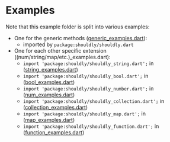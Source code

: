 # Examples

Note that this example folder is split into various examples:

* One for the generic methods ([generic_examples.dart](./generic_examples.dart)):
  * imported by `package:shouldly/shouldly.dart`
* One for each other specific extension ((num/string/map/etc.)_examples.dart):
  * `import 'package:shouldly/shouldly_string.dart';` in ([string_examples.dart](./string_examples.dart))
  * `import 'package:shouldly/shouldly_bool.dart';` in ([bool_examples.dart](./bool_examples.dart))
  * `import 'package:shouldly/shouldly_number.dart';` in ([num_examples.dart](./num_examples.dart))
  * `import 'package:shouldly/shouldly_collection.dart';` in ([collection_examples.dart](./collection_examples.dart))
  * `import 'package:shouldly/shouldly_map.dart';` in ([map_examples.dart](./map_examples.dart))
  * `import 'package:shouldly/shouldly_function.dart';` in ([function_examples.dart](./function_examples.dart))
